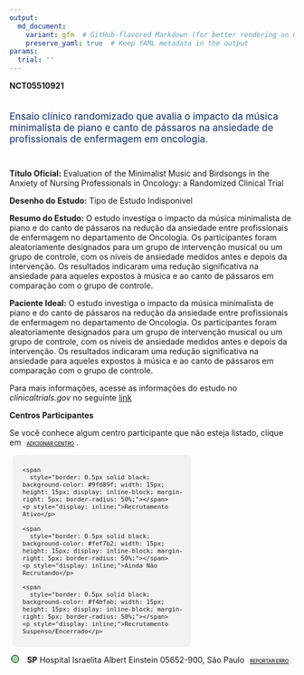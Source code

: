 ```yaml
---
output: 
  md_document:
    variant: gfm  # GitHub-flavored Markdown (for better rendering on GitHub)
    preserve_yaml: true  # Keep YAML metadata in the output
params:
  trial: ''
---
```


**NCT05510921**

<div style="padding: 5px 5px 5px 0px; font-size: 1.20em; font-weight: 500; color: #2E4A7F; text-align: left; margin-bottom: 20px">

Ensaio clínico randomizado que avalia o impacto da música minimalista de
piano e canto de pássaros na ansiedade de profissionais de enfermagem em
oncologia.

</div>

**Título Oficial:** Evaluation of the Minimalist Music and Birdsongs in
the Anxiety of Nursing Professionals in Oncology: a Randomized Clinical
Trial

**Desenho do Estudo:** Tipo de Estudo Indisponivel

**Resumo do Estudo:** O estudo investiga o impacto da música minimalista
de piano e do canto de pássaros na redução da ansiedade entre
profissionais de enfermagem no departamento de Oncologia. Os
participantes foram aleatoriamente designados para um grupo de
intervenção musical ou um grupo de controle, com os níveis de ansiedade
medidos antes e depois da intervenção. Os resultados indicaram uma
redução significativa na ansiedade para aqueles expostos à música e ao
canto de pássaros em comparação com o grupo de controle.

**Paciente Ideal:** O estudo investiga o impacto da música minimalista
de piano e do canto de pássaros na redução da ansiedade entre
profissionais de enfermagem no departamento de Oncologia. Os
participantes foram aleatoriamente designados para um grupo de
intervenção musical ou um grupo de controle, com os níveis de ansiedade
medidos antes e depois da intervenção. Os resultados indicaram uma
redução significativa na ansiedade para aqueles expostos à música e ao
canto de pássaros em comparação com o grupo de controle.

Para mais informações, acesse as informações do estudo no
*clinicaltrials.gov* no seguinte
[link](https://clinicaltrials.gov/ct2/show/NCT05510921)

**Centros Participantes**

Se você conhece algum centro participante que não esteja listado, clique
em
<span style="color: #2E4A7F; margin-left: 2px; padding: 4px; background-color: #f3f2f1; border-radius: 8px; font-weight: 500; font-size: 0.6em"><a
href="https://flazar.shinyapps.io/formsapp?study_nct_id=NCT05510921&amp;location_id=N%2FA&amp;location_full_name=N%2FA&amp;form_type=Adicionar%20Centro"
target="_blank">ADICIONAR CENTRO</a></span>.

<div style="margin-bottom: 8px; margin-left: 5px; padding: 8px; max-width: 300px; background-color: #f3f2f1; border-radius: 8px; font-size: 0.9em">

<div style="margin-left: 10px;">

    <span 
      style="border: 0.5px solid black; background-color: #9fd89f; width: 15px; height: 15px; display: inline-block; margin-right: 5px; border-radius: 50%;"></span>
    <p style="display: inline;">Recrutamento Ativo</p>

</div>

<div style="margin-left: 10px;">

    <span 
      style="border: 0.5px solid black; background-color: #fef7b2; width: 15px; height: 15px; display: inline-block; margin-right: 5px; border-radius: 50%;"></span>
    <p style="display: inline;">Ainda Não Recrutando</p>

</div>

<div style="margin-left: 10px;">

    <span 
      style="border: 0.5px solid black; background-color: #f4bfab; width: 15px; height: 15px; display: inline-block; margin-right: 5px; border-radius: 50%;"></span>
    <p style="display: inline;">Recrutamento Suspenso/Encerrado</p>

</div>

</div>

<div style="margin: 3px;">

<span style="border: 0.5px solid black; display: inline-block; width: 12px; height: 12px; border-radius: 50%; margin-right: 10px; padding-bottom: 0px; background-color: #9fd89f;"></span>
<b>SP</b> Hospital Israelita Albert Einstein 05652-900, São Paulo
<span style="color: #2E4A7F; margin-left: 2px; padding: 4px; background-color: #f3f2f1; border-radius: 8px; font-weight: 500; font-size: 0.6em"><a
href="https://flazar.shinyapps.io/formsapp?study_nct_id=NCT05510921&amp;location_id=HOSPITALISRAELITAALBERTEINSTEINSAOPAULOSP05652900BRAZIL&amp;location_full_name=Hospital%20Israelita%20Albert%20Einstein%2C%2005652-900%2C%20S%C3%A3o%20Paulo&amp;form_type=Reportar%20Erro"
target="_blank">REPORTAR ERRO</a></span>

</div>
